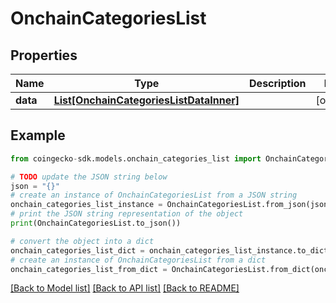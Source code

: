 # OnchainCategoriesList


## Properties

Name | Type | Description | Notes
------------ | ------------- | ------------- | -------------
**data** | [**List[OnchainCategoriesListDataInner]**](OnchainCategoriesListDataInner.md) |  | [optional] 

## Example

```python
from coingecko-sdk.models.onchain_categories_list import OnchainCategoriesList

# TODO update the JSON string below
json = "{}"
# create an instance of OnchainCategoriesList from a JSON string
onchain_categories_list_instance = OnchainCategoriesList.from_json(json)
# print the JSON string representation of the object
print(OnchainCategoriesList.to_json())

# convert the object into a dict
onchain_categories_list_dict = onchain_categories_list_instance.to_dict()
# create an instance of OnchainCategoriesList from a dict
onchain_categories_list_from_dict = OnchainCategoriesList.from_dict(onchain_categories_list_dict)
```
[[Back to Model list]](../README.md#documentation-for-models) [[Back to API list]](../README.md#documentation-for-api-endpoints) [[Back to README]](../README.md)


